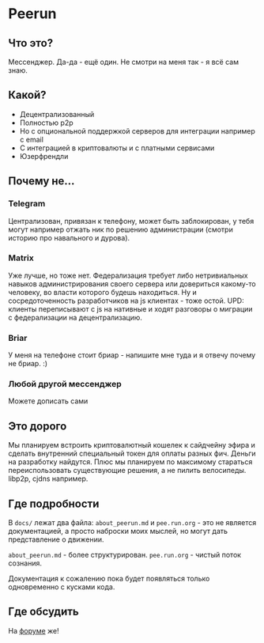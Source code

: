 # Peerun

## Что это?

Мессенджер. Да-да - ещё один. Не смотри на меня так - я всё сам знаю.

## Какой?

* Децентрализованный
* Полностью p2p
* Но с опциональной поддержкой серверов для интеграции например с email
* С интеграцией в криптовалюты и с платными сервисами
* Юзерфрендли

## Почему не...

### Telegram

Централизован, привязан к телефону, может быть заблокирован, у тебя могут например отжать ник по решению администрации (смотри историю про навального и дурова).

### Matrix

Уже лучше, но тоже нет. Федерализация требует либо нетривиальных навыков администрирования своего сервера или довериться какому-то человеку, во власти которого будешь находиться.
Ну и сосредоточенность разработчиков на js клиентах - тоже остой.
UPD: клиенты переписывают с js на нативные и ходят разговоры о миграции с федерализации на децентрализацию.

### Briar

У меня на телефоне стоит бриар - напишите мне туда и я отвечу почему не бриар. :)

### Любой другой мессенджер

Можете дописать сами

## Это дорого

Мы планируем встроить криптовалютный кошелек к сайдчейну эфира и сделать внутренний специальный токен для оплаты разных фич.
Деньги на разработку найдутся. Плюс мы планируем по максимому стараться переиспользовать существующие решения, а не пилить велосипеды. libp2p, cjdns например.

## Где подробности

В `docs/` лежат два файла: `about_peerun.md` и `pee.run.org` - это не является документацией, а просто наброски моих мыслей, но могут дать представление о движении.

`about_peerun.md` - более структурирован. `pee.run.org` - чистый поток сознания.

Документация к сожалению пока будет появляться только одновременно с кусками кода.

## Где обсудить

На [форуме](https://distributed.earth/t/razrabotka-p2p-messendzhera-peerun/123) же!
